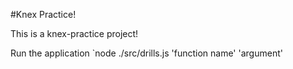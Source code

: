 #Knex Practice!

This is a knex-practice project!


Run the application `node ./src/drills.js 'function name' 'argument'
